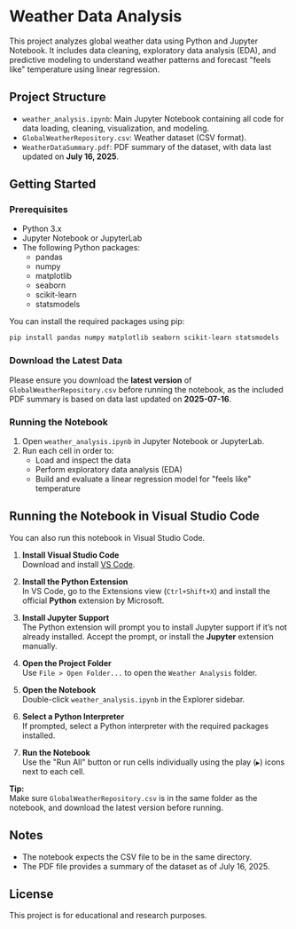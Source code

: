 # Weather Data Analysis

This project analyzes global weather data using Python and Jupyter Notebook. It includes data cleaning, exploratory data analysis (EDA), and predictive modeling to understand weather patterns and forecast "feels like" temperature using linear regression.

## Project Structure

- `weather_analysis.ipynb`: Main Jupyter Notebook containing all code for data loading, cleaning, visualization, and modeling.
- `GlobalWeatherRepository.csv`: Weather dataset (CSV format).
- `WeatherDataSummary.pdf`: PDF summary of the dataset, with data last updated on **July 16, 2025**.

## Getting Started

### Prerequisites

- Python 3.x
- Jupyter Notebook or JupyterLab
- The following Python packages:
  - pandas
  - numpy
  - matplotlib
  - seaborn
  - scikit-learn
  - statsmodels

You can install the required packages using pip:

```sh
pip install pandas numpy matplotlib seaborn scikit-learn statsmodels
```

### Download the Latest Data

Please ensure you download the **latest version** of `GlobalWeatherRepository.csv` before running the notebook, as the included PDF summary is based on data last updated on **2025-07-16**.

### Running the Notebook

1. Open `weather_analysis.ipynb` in Jupyter Notebook or JupyterLab.
2. Run each cell in order to:
   - Load and inspect the data
   - Perform exploratory data analysis (EDA)
   - Build and evaluate a linear regression model for "feels like" temperature

## Running the Notebook in Visual Studio Code

You can also run this notebook in Visual Studio Code.

1. **Install Visual Studio Code**  
   Download and install [VS Code](https://code.visualstudio.com/).

2. **Install the Python Extension**  
   In VS Code, go to the Extensions view (`Ctrl+Shift+X`) and install the official **Python** extension by Microsoft.

3. **Install Jupyter Support**  
   The Python extension will prompt you to install Jupyter support if it’s not already installed. Accept the prompt, or install the **Jupyter** extension manually.

4. **Open the Project Folder**  
   Use `File > Open Folder...` to open the `Weather Analysis` folder.

5. **Open the Notebook**  
   Double-click `weather_analysis.ipynb` in the Explorer sidebar.

6. **Select a Python Interpreter**  
   If prompted, select a Python interpreter with the required packages installed.

7. **Run the Notebook**  
   Use the "Run All" button or run cells individually using the play (`▶`) icons next to each cell.

**Tip:**  
Make sure `GlobalWeatherRepository.csv` is in the same folder as the notebook, and download the latest version before running.

## Notes

- The notebook expects the CSV file to be in the same directory.
- The PDF file provides a summary of the dataset as of July 16, 2025.

## License

This project is for educational and research purposes.
